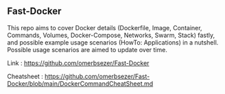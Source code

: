 ## Fast-Docker

This repo aims to cover Docker details (Dockerfile, Image, Container, Commands, Volumes, Docker-Compose, Networks, Swarm, Stack) fastly, and possible example usage scenarios (HowTo: Applications) in a nutshell. Possible usage scenarios are aimed to update over time.

Link  : <https://github.com/omerbsezer/Fast-Docker>

Cheatsheet : <https://github.com/omerbsezer/Fast-Docker/blob/main/DockerCommandCheatSheet.md>
